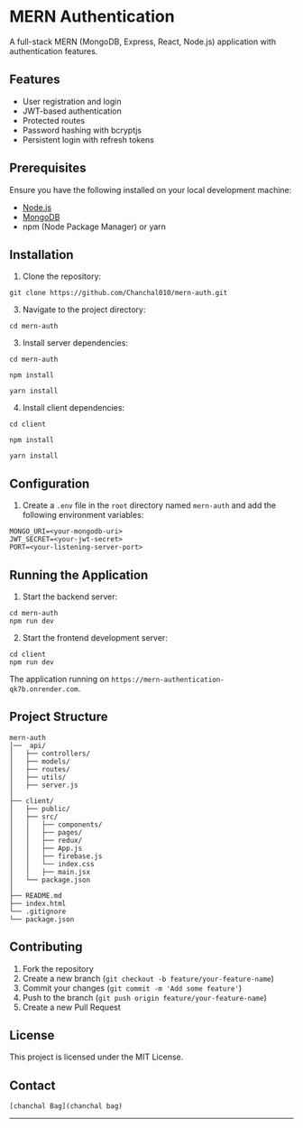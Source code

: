 
# MERN Authentication

A full-stack MERN (MongoDB, Express, React, Node.js) application with authentication features.

## Features

- User registration and login
- JWT-based authentication
- Protected routes
- Password hashing with bcryptjs
- Persistent login with refresh tokens

## Prerequisites

Ensure you have the following installed on your local development machine:

- [Node.js](https://nodejs.org/)
- [MongoDB](https://www.mongodb.com/)
- npm (Node Package Manager) or yarn

## Installation

1. Clone the repository:
```
git clone https://github.com/Chanchal010/mern-auth.git
```
3. Navigate to the project directory:
```
cd mern-auth
```
3. Install server dependencies:
```
cd mern-auth
```
```
npm install
```
```
yarn install
```
4. Install client dependencies:
```
cd client
```
```
npm install
```
```
yarn install
```
## Configuration

1. Create a `.env` file in the `root` directory named `mern-auth` and add the following environment variables:

```env
MONGO_URI=<your-mongodb-uri>
JWT_SECRET=<your-jwt-secret>
PORT=<your-listening-server-port>
```

## Running the Application

1. Start the backend server:

```
cd mern-auth
npm run dev
```

2. Start the frontend development server:

```
cd client
npm run dev
```

The application running on `https://mern-authentication-qk7b.onrender.com`.

## Project Structure

```
mern-auth
│──  api/
│   ├── controllers/
│   ├── models/
│   ├── routes/
│   ├── utils/
│   ├── server.js
│
├── client/
│   ├── public/
│   ├── src/
│   │   ├── components/
│   │   ├── pages/
│   │   ├── redux/
│   │   ├── App.js
│   │   ├── firebase.js
│   │   └── index.css
│   │   ├── main.jsx
│   └── package.json
│
├── README.md
├── index.html
└── .gitignore
└── package.json
```

## Contributing

1. Fork the repository
2. Create a new branch (`git checkout -b feature/your-feature-name`)
3. Commit your changes (`git commit -m 'Add some feature'`)
4. Push to the branch (`git push origin feature/your-feature-name`)
5. Create a new Pull Request

## License

This project is licensed under the MIT License.

## Contact
```
[chanchal Bag](chanchal bag)
```

---
